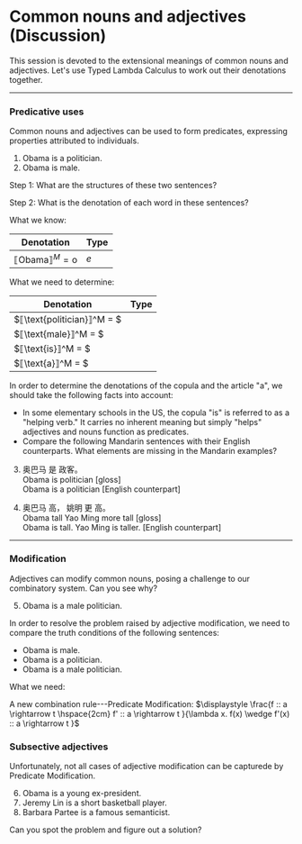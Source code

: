 # Common nouns and adjectives (Discussion)

This session is devoted to the extensional meanings of common nouns and adjectives. Let's use Typed Lambda Calculus to work out their denotations together. 

---
### Predicative uses

Common nouns and adjectives can be used to form predicates, expressing properties attributed to individuals.   

1. Obama is a politician.
2. Obama is male.

Step 1: What are the structures of these two sentences?

Step 2: What is the denotation of each word in these sentences? 

What we know: 

|  Denotation  | Type    |
|----------|----------|
| $⟦\text{Obama}⟧^M = \text{o}$ | $e$ | 
 

What we need to determine:  

|  Denotation  | Type    |
|----------|----------|
| $⟦\text{politician}⟧^M = $ |  |
| $⟦\text{male}⟧^M = $ |  |
| $⟦\text{is}⟧^M = $ |   |
| $⟦\text{a}⟧^M = $   |    |

In order to determine the denotations of the copula and the article "a", we should take the following facts into account:

- In some elementary schools in the US, the copula "is" is referred to as a "helping verb." It carries no inherent meaning but simply "helps" adjectives and nouns function as predicates.
- Compare the following Mandarin sentences with their English counterparts. What elements are missing in the Mandarin examples?   

3. 奥巴马 是 政客。<br>
   Obama is politician [gloss] <br>
   Obama is a politician [English counterpart]
   
4. 奥巴马 高，   姚明      更   高。 <br>
   Obama tall  Yao Ming more tall [gloss] <br>
   Obama is tall. Yao Ming is taller. [English counterpart]

--- 

### Modification

Adjectives can modify common nouns, posing a challenge to our combinatory system. Can you see why? 

5. Obama is a male politician. 

In order to resolve the problem raised by adjective modification, we need to compare the truth conditions of the following sentences:

- Obama is male.
- Obama is a politician.
- Obama is a male politician. 

What we need: 

A new combination rule---Predicate Modification: $\displaystyle \frac{f :: a \rightarrow t \hspace{2cm} f' :: a \rightarrow t }{\lambda x. f(x) \wedge f'(x) :: a \rightarrow t }$

### Subsective adjectives 

Unfortunately, not all cases of adjective modification can be capturede by Predicate Modification. 

6. Obama is a young ex-president.
7. Jeremy Lin is a short basketball player.
8. Barbara Partee is a famous semanticist.

Can you spot the problem and figure out a solution? 
